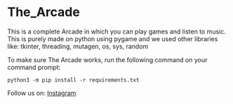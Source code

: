 # The_Arcade
This is a complete Arcade in which you can play games and listen to music.
This is purely made on python using pygame and we used other libraries like: tkinter, threading, mutagen, os, sys, random

To make sure The Arcade works, run the following command on your command prompt:
```
python3 -m pip install -r requirements.txt
```

Follow us on:
[Instagram](https://www.fiverr.com/share/0KrNkk)
